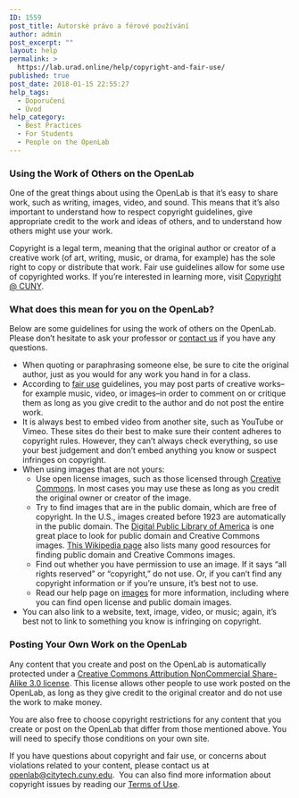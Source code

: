 ```yaml
---
ID: 1559
post_title: Autorské právo a férové používání
author: admin
post_excerpt: ""
layout: help
permalink: >
  https://lab.urad.online/help/copyright-and-fair-use/
published: true
post_date: 2018-01-15 22:55:27
help_tags:
  - Doporučení
  - Úvod
help_category:
  - Best Practices
  - For Students
  - People on the OpenLab
---
```

<h3><strong>Using the Work of Others on the OpenLab</strong></h3>
One of the great things about using the OpenLab is that it’s easy to share work, such as writing, images, video, and sound. This means that it’s also important to understand how to respect copyright guidelines, give appropriate credit to the work and ideas of others, and to understand how others might use your work.

Copyright is a legal term, meaning that the original author or creator of a creative work (of art, writing, music, or drama, for example) has the sole right to copy or distribute that work. Fair use guidelines allow for some use of copyrighted works. If you’re interested in learning more, visit <a href="http://www.cuny.edu/libraries/services/copyright.html">Copyright @ CUNY</a>.
<h3>What does this mean for you on the OpenLab?</h3>
Below are some guidelines for using the work of others on the OpenLab. Please don’t hesitate to ask your professor or <a href="https://lab.urad.online/about/contact-us/">contact us</a> if you have any questions.
<ul>
 	<li>When quoting or paraphrasing someone else, be sure to cite the original author, just as you would for any work you hand in for a class.</li>
 	<li>According to <a href="http://www.teachingcopyright.org/handout/fair-use-faq">fair use</a> guidelines, you may post parts of creative works–for example music, video, or images–in order to comment on or critique them as long as you give credit to the author and do not post the entire work.</li>
 	<li>It is always best to embed video from another site, such as YouTube or Vimeo. These sites do their best to make sure their content adheres to copyright rules. However, they can’t always check everything, so use your best judgement and don’t embed anything you know or suspect infringes on copyright.</li>
 	<li>When using images that are not yours:
<ul>
 	<li>Use open license images, such as those licensed through <a href="http://creativecommons.org/licenses/">Creative Commons</a>. In most cases you may use these as long as you credit the original owner or creator of the image.</li>
 	<li>Try to find images that are in the public domain, which are free of copyright. In the U.S., images created before 1923 are automatically in the public domain. The <a href="http://dp.la/">Digital Public Library of America</a> is one great place to look for public domain and Creative Commons images. <a href="http://en.wikipedia.org/wiki/Wikipedia:Public_domain_image_resources">This Wikipedia page</a> also lists many good resources for finding public domain and Creative Commons images.</li>
 	<li>Find out whether you have permission to use an image. If it says “all rights reserved” or “copyright,” do not use. Or, if you can’t find any copyright information or if you’re unsure, it’s best not to use.</li>
 	<li>Read our help page on <a href="https://lab.urad.online/help/following-copyright-guidelines-for-images/">images</a> for more information, including where you can find open license and public domain images.</li>
</ul>
</li>
 	<li>You can also link to a website, text, image, video, or music; again, it’s best not to link to something you know is infringing on copyright.</li>
</ul>
<h3><strong>Posting Your Own Work on the OpenLab</strong></h3>
Any content that you create and post on the OpenLab is automatically protected under a <a href="http://creativecommons.org/licenses/by-nc-sa/3.0/">Creative Commons Attribution NonCommercial Share-Alike 3.0 license</a>. This license allows other people to use work posted on the OpenLab, as long as they give credit to the original creator and do not use the work to make money.

You are also free to choose copyright restrictions for any content that you create or post on the OpenLab that differ from those mentioned above. You will need to specify those conditions on your own site.

If you have questions about copyright and fair use, or concerns about violations related to your content, please contact us at <a href="mailto:openlab@citytech.cuny.edu">openlab@citytech.cuny.edu</a>.  You can also find more information about copyright issues by reading our <a href="https://lab.urad.online/about/terms-of-service/">Terms of Use</a>.
